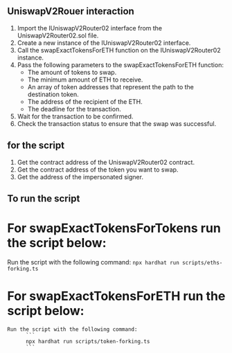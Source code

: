 ## UniswapV2Rouer interaction
<!-- list of steps -->
1. Import the IUniswapV2Router02 interface from the UniswapV2Router02.sol file.
2. Create a new instance of the IUniswapV2Router02 interface.
3. Call the swapExactTokensForETH function on the IUniswapV2Router02 instance.
4. Pass the following parameters to the swapExactTokensForETH function:
    - The amount of tokens to swap.
    - The minimum amount of ETH to receive.
    - An array of token addresses that represent the path to the destination token.
    - The address of the recipient of the ETH.
    - The deadline for the transaction.
5. Wait for the transaction to be confirmed.
6. Check the transaction status to ensure that the swap was successful.

## for the script
<!-- list of steps -->
1. Get the contract address of the UniswapV2Router02 contract.
2. Get the contract address of the token you want to swap.
3. Get the address of the impersonated signer.


## To run the script
<!-- list of steps -->
# For swapExactTokensForTokens run the script below:
   Run the script with the following command:
        ```
        npx hardhat run scripts/eths-forking.ts
        ```
        
# For swapExactTokensForETH run the script below:
    Run the script with the following command:
          ```
          npx hardhat run scripts/token-forking.ts
          ```